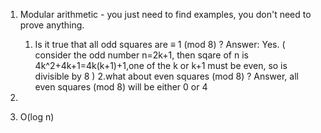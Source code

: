 1. Modular arithmetic - you just need to find examples, you don't need to prove
anything.
    1. Is it true that all odd squares are ≡ 1 (mod 8) ?
        Answer: Yes. ( consider the odd number n=2k+1, then sqare of n is 4k^2+4k+1=4k(k+1)+1,one of the k or k+1 must be even, so is divisible by 8 )
    2.what about even squares (mod 8) ?
        Answer, all even squares (mod 8) will be either 0 or 4

2.

3. O(log n) 